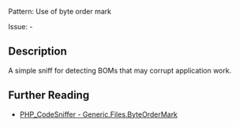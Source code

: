 Pattern: Use of byte order mark

Issue: -

## Description

A simple sniff for detecting BOMs that may corrupt application work.

## Further Reading

* [PHP_CodeSniffer - Generic.Files.ByteOrderMark](https://github.com/squizlabs/PHP_CodeSniffer/blob/master/src/Standards/Generic/Sniffs/Files/ByteOrderMarkSniff.php)